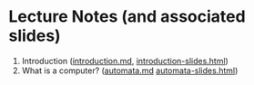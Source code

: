 # Lecture Notes (and associated slides)

1. Introduction ([introduction.md](introduction.md), [introduction-slides.html](introduction-slides.html))
1. What is a computer? ([automata.md](theory/automata.md) [automata-slides.html](theory/automata-slides.html))

